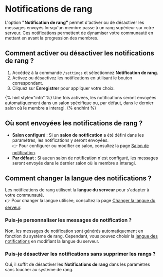 # Notifications de rang

L'option **"Notification de rang"** permet d'activer ou de désactiver les messages envoyés lorsqu'un membre passe à un rang supérieur sur votre serveur. Ces notifications permettent de dynamiser votre communauté en mettant en avant la progression des membres.

## Comment activer ou désactiver les notifications de rang ?

1. Accédez à la commande `/settings` et sélectionnez **Notification de rang**.
2. Activez ou désactivez les notifications en utilisant le bouton correspondant.
3. Cliquez sur **Enregistrer** pour appliquer votre choix.

{% hint style="info" %}
Une fois activées, les notifications seront envoyées automatiquement dans un salon spécifique ou, par défaut, dans le dernier salon où le membre a interagi.
{% endhint %}

## Où sont envoyées les notifications de rang ?

* **Salon configuré** : Si un **salon de notification** a été défini dans les paramètres, les notifications y seront envoyées.\
  👉 Pour configurer ou modifier ce salon, consultez la page [Salon de notification](salon-des-logs.md).
* **Par défaut** : Si aucun salon de notification n'est configuré, les messages seront envoyés dans le dernier salon où le membre a interagi.

## Comment changer la langue des notifications ?

Les notifications de rang utilisent la **langue du serveur** pour s'adapter à votre communauté.\
👉 Pour changer la langue utilisée, consultez la page [Changer la langue du serveur](configuration.md).

### **Puis-je personnaliser les messages de notification ?**

Non, les messages de notification sont générés automatiquement en fonction du système de rang. Cependant, vous pouvez choisir la [langue des notifications](configuration.md) en modifiant la langue du serveur.

### **Puis-je désactiver les notifications sans supprimer les rangs ?**

Oui, il suffit de désactiver les **Notifications de rang** dans les paramètres sans toucher au système de rang.
